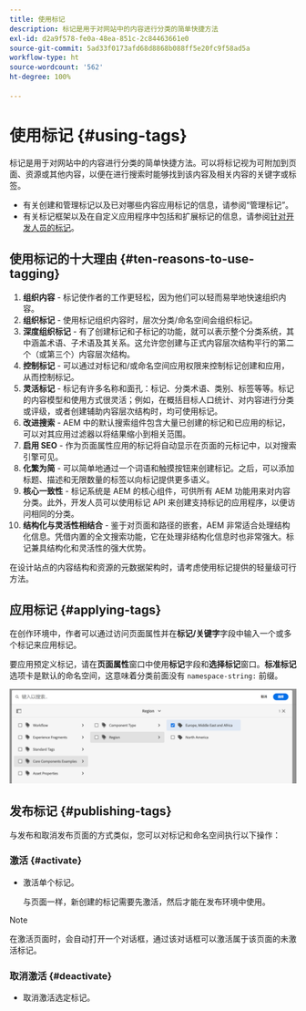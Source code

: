 ```yaml
---
title: 使用标记
description: 标记是用于对网站中的内容进行分类的简单快捷方法
exl-id: d2a9f578-fe0a-48ea-851c-2c84463661e0
source-git-commit: 5ad33f0173afd68d8868b088ff5e20fc9f58ad5a
workflow-type: ht
source-wordcount: '562'
ht-degree: 100%

---
```


# 使用标记 {#using-tags}

标记是用于对网站中的内容进行分类的简单快捷方法。可以将标记视为可附加到页面、资源或其他内容，以便在进行搜索时能够找到该内容及相关内容的关键字或标签。

* 有关创建和管理标记以及已对哪些内容应用标记的信息，请参阅“管理标记”。<!-- See [Administering Tags](/help/sites-administering/tags.md) for information about creating and managing tags, and to which content tags have been applied.-->
* 有关标记框架以及在自定义应用程序中包括和扩展标记的信息，请参阅[针对开发人员的标记](/help/implementing/developing/introduction/tagging-framework.md)。

## 使用标记的十大理由 {#ten-reasons-to-use-tagging}

1. **组织内容** - 标记使作者的工作更轻松，因为他们可以轻而易举地快速组织内容。
1. **组织标记** - 使用标记组织内容时，层次分类/命名空间会组织标记。
1. **深度组织标记** - 有了创建标记和子标记的功能，就可以表示整个分类系统，其中涵盖术语、子术语及其关系。这允许您创建与正式内容层次结构平行的第二个（或第三个）内容层次结构。
1. **控制标记** - 可以通过对标记和/或命名空间应用权限来控制标记创建和应用，从而控制标记。
1. **灵活标记** - 标记有许多名称和面孔：标记、分类术语、类别、标签等等。标记的内容模型和使用方式很灵活；例如，在概括目标人口统计、对内容进行分类或评级，或者创建辅助内容层次结构时，均可使用标记。
1. **改进搜索** - AEM 中的默认搜索组件包含大量已创建的标记和已应用的标记，可以对其应用过滤器以将结果缩小到相关范围。
1. **启用 SEO** - 作为页面属性应用的标记将自动显示在页面的元标记中，以对搜索引擎可见。
1. **化繁为简** - 可以简单地通过一个词语和触摸按钮来创建标记。之后，可以添加标题、描述和无限数量的标签以向标记提供更多语义。
1. **核心一致性** - 标记系统是 AEM 的核心组件，可供所有 AEM 功能用来对内容分类。此外，开发人员可以使用标记 API 来创建支持标记的应用程序，以便访问相同的分类。
1. **结构化与灵活性相结合** - 鉴于对页面和路径的嵌套，AEM 非常适合处理结构化信息。凭借内置的全文搜索功能，它在处理非结构化信息时也非常强大。标记兼具结构化和灵活性的强大优势。

在设计站点的内容结构和资源的元数据架构时，请考虑使用标记提供的轻量级可行方法。

## 应用标记 {#applying-tags}

在创作环境中，作者可以通过访问页面属性并在&#x200B;**标记/关键字**&#x200B;字段中输入一个或多个标记来应用标记。

要应用预定义标记，请在&#x200B;**页面属性**&#x200B;窗口中使用&#x200B;**标记**&#x200B;字段和&#x200B;**选择标记**&#x200B;窗口。**标准标记**&#x200B;选项卡是默认的命名空间，这意味着分类前面没有 `namespace-string:` 前缀。<!-- To apply [pre-defined tags](/help/sites-administering/tags.md), in the **Page Properties** window use the **Tags** field and the **Select Tags** window.-->

![选择多个标记](/help/sites-cloud/authoring/assets/tags-select.png)

## 发布标记 {#publishing-tags}

与发布和取消发布页面的方式类似，您可以对标记和命名空间执行以下操作：

### 激活 {#activate}

* 激活单个标记。

  与页面一样，新创建的标记需要先激活，然后才能在发布环境中使用。

>[!NOTE]
>
>在激活页面时，会自动打开一个对话框，通过该对话框可以激活属于该页面的未激活标记。

### 取消激活 {#deactivate}

* 取消激活选定标记。
